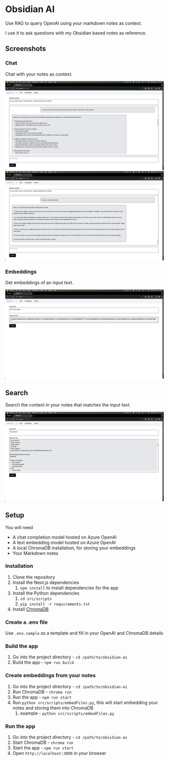 # Obsidian AI

Use RAG to query OpenAI using your markdown notes as context.

I use it to ask questions with my Obsidian based notes as reference.

## Screenshots

### Chat

Chat with your notes as context.

![Chat](./attachments/chat.png)
![Chat](./attachments/chat2.png)

### Embeddings

Get embeddings of an input text.

![Embeddings](./attachments/embeddings.png)

## Search

Search the context in your notes that matches the input text.

![Search](./attachments/search.png)

## Setup

You will need

- A chat completion model hosted on Azure OpenAI
- A text embedding model hosted on Azure OpenAI
- A local ChromaDB installation, for storing your embeddings
- Your Markdown notes

### Installation

1. Clone the repository
2. Install the Next.js dependencies
   1. `npm install` to install dependencies for the app
3. Install the Python dependencies
   1. `cd src/scripts`
   2. `pip install -r requirements.txt`
4. Install [ChromaDB](https://docs.trychroma.com/cli/install)

### Create a .env file

Use `.env.sample` as a template and fill in your OpenAI and ChromaDB details

### Build the app

1. Go into the project directory - `cd /path/to/obsidian-ai`
2. Build the app - `npm run build`

### Create embeddings from your notes

1. Go into the project directory - `cd /path/to/obsidian-ai`
2. Run ChromaDB - `chroma run`
3. Run the app - `npm run start`
4. Run `python src/scripts/embedFiles.py`, this will start embedding your notes and storing them into ChromaDB
   1. example - `python src/scripts/embedFiles.py`

### Run the app

1. Go into the project directory - `cd /path/to/obsidian-ai`
2. Start ChromaDB - `chroma run`
3. Start the app - `npm run start`
4. Open `http://localhost:3000` in your browser
